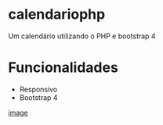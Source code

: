 # calendariophp
Um calendário utilizando o PHP e bootstrap 4

# Funcionalidades
- Responsivo
- Bootstrap 4

[image](screenshot.png)


